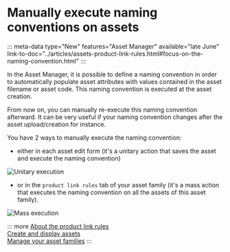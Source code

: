 # Manually execute naming conventions on assets
::: meta-data type="New" features="Asset Manager" available="late June" link-to-doc="../articles/assets-product-link-rules.html#focus-on-the-naming-convention.html"
:::

In the Asset Manager, it is possible to define a naming convention in order to automatically populate asset attributes with values contained in the asset filename or asset code. This naming convention is executed at the asset creation.

From now on, you can manually re-execute this naming convention afterward. It can be very useful if your naming convention changes after the asset upload/creation for instance.

You have 2 ways to manually execute the naming convention:
- either in each asset edit form (it's a unitary action that saves the asset and execute the naming convention)

![Unitary execution](../img/unitary-execution.png)

- or in the `product link rules` tab of your asset family (it's a mass action that executes the naming convention on all the assets of this asset family).

![Mass execution](../img/mass-execution.png)

::: more
[About the product link rules](../articles/assets-product-link-rules.html)  
[Create and display assets](../articles/create-and-display-assets.html)  
[Manage your asset families](../articles/manage-asset-families.html)
:::
